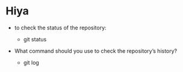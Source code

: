 # Hiya

- to check the status of the repository:
     - git status


- What command should you use to check the repository’s history? 
    - git log
